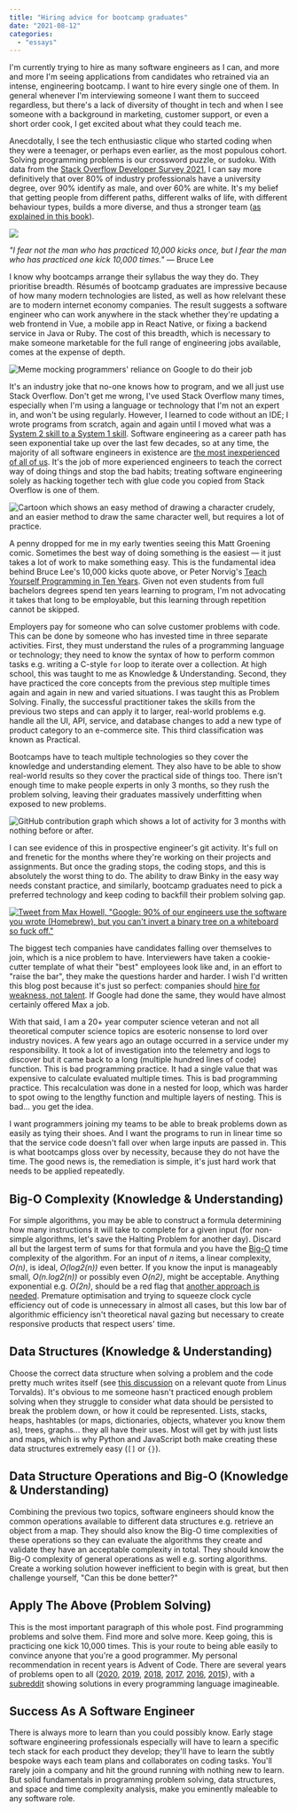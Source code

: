 ```yaml
---
title: "Hiring advice for bootcamp graduates"
date: "2021-08-12"
categories: 
  - "essays"
---
```


I'm currently trying to hire as many software engineers as I can, and more and more I'm seeing applications from candidates who retrained via an intense, engineering bootcamp. I want to hire every single one of them. In general whenever I'm interviewing someone I want them to succeed regardless, but there's a lack of diversity of thought in tech and when I see someone with a background in marketing, customer support, or even a short order cook, I get excited about what they could teach me.

  

Anecdotally, I see the tech enthusiastic clique who started coding when they were a teenager, or perhaps even earlier, as the most populous cohort. Solving programming problems is our crossword puzzle, or sudoku. With data from the [Stack Overflow Developer Survey 2021](https://insights.stackoverflow.com/survey/2021), I can say more definitively that over 80% of industry professionals have a university degree, over 90% identify as male, and over 60% are white. It's my belief that getting people from different paths, different walks of life, with different behaviour types, builds a more diverse, and thus a stronger team ([as explained in this book](https://www.surroundedbyidiots.com/en/books/surrounded-by-idiots/)).

  

![](https://lifebeyondfife.com/wp-content/uploads/2021/08/bruce.webp)

_"I fear not the man who has practiced 10,000 kicks once, but I fear the man who has practiced one kick 10,000 times."_ — Bruce Lee

  

I know why bootcamps arrange their syllabus the way they do. They prioritise breadth. Résumés of bootcamp graduates are impressive because of how many modern technologies are listed, as well as how relelvant these are to modern internet economy companies. The result suggests a software engineer who can work anywhere in the stack whether they're updating a web frontend in Vue, a mobile app in React Native, or fixing a backend service in Java or Ruby. The cost of this breadth, which is necessary to make someone marketable for the full range of engineering jobs available, comes at the expense of depth.

  

![Meme mocking programmers' reliance on Google to do their job](/images/programmer-meme.png)

  

It's an industry joke that no-one knows how to program, and we all just use Stack Overflow. Don't get me wrong, I've used Stack Overflow many times, especially when I'm using a language or technology that I'm not an expert in, and won't be using regularly. However, I learned to code without an IDE; I wrote programs from scratch, again and again until I moved what was a [System 2 skill to a System 1 skill](https://en.wikipedia.org/wiki/Thinking,_Fast_and_Slow). Software engineering as a career path has seen exponential take up over the last few decades, so at any time, the majority of all software engineers in existence are [the most inexperienced of all of us](https://insights.stackoverflow.com/survey/2021/#section-experience-years-coding-professionally). It's the job of more experienced engineers to teach the correct way of doing things and stop the bad habits; treating software engineering solely as hacking together tech with glue code you copied from Stack Overflow is one of them.

  

![Cartoon which shows an easy method of drawing a character crudely, and an easier method to draw the same character well, but requires a lot of practice.](/images/binky-1-1024x699.png)

  

A penny dropped for me in my early twenties seeing this Matt Groening comic. Sometimes the best way of doing something is the easiest — it just takes a lot of work to make something easy. This is the fundamental idea behind Bruce Lee's 10,000 kicks quote above, or Peter Norvig's [Teach Yourself Programming in Ten Years](http://www.norvig.com/21-days.html). Given not even students from full bachelors degrees spend ten years learning to program, I'm not advocating it takes that long to be employable, but this learning through repetition cannot be skipped.

  

Employers pay for someone who can solve customer problems with code. This can be done by someone who has invested time in three separate activities. First, they must understand the rules of a programming language or technology; they need to know the syntax of how to perform common tasks e.g. writing a C-style `for` loop to iterate over a collection. At high school, this was taught to me as Knowledge & Understanding. Second, they have practiced the core concepts from the previous step multiple times again and again in new and varied situations. I was taught this as Problem Solving. Finally, the successful practitioner takes the skills from the previous two steps and can apply it to larger, real-world problems e.g. handle all the UI, API, service, and database changes to add a new type of product category to an e-commerce site. This third classification was known as Practical.

  

Bootcamps have to teach multiple technologies so they cover the knowledge and understanding element. They also have to be able to show real-world results so they cover the practical side of things too. There isn't enough time to make people experts in only 3 months, so they rush the problem solving, leaving their graduates massively underfitting when exposed to new problems.

  

![GitHub contribution graph which shows a lot of activity for 3 months with nothing before or after.](/images/github-1024x324.png)

  

I can see evidence of this in prospective engineer's git activity. It's full on and frenetic for the months where they're working on their projects and assignments. But once the grading stops, the coding stops, and this is absolutely the worst thing to do. The ability to draw Binky in the easy way needs constant practice, and similarly, bootcamp graduates need to pick a preferred technology and keep coding to backfill their problem solving gap.

  

[![Tweet from Max Howell, "Google: 90% of our engineers use the software you wrote (Homebrew), but you can't invert a binary tree on a whiteboard so fuck off."](/images/invert.png)](https://twitter.com/mxcl/status/608682016205344768)

  

The biggest tech companies have candidates falling over themselves to join, which is a nice problem to have. Interviewers have taken a cookie-cutter template of what their "best" employees look like and, in an effort to "raise the bar", they make the questions harder and harder. I wish I'd written this blog post because it's just so perfect: companies should [hire for weakness, not talent](https://benjiweber.co.uk/blog/2021/04/10/dont-hire-top-talent-hire-for-weaknesses/). If Google had done the same, they would have almost certainly offered Max a job.

  

With that said, I am a 20+ year computer science veteran and not all theoretical computer science topics are esoteric nonsense to lord over industry novices. A few years ago an outage occurred in a service under my responsibility. It took a lot of investigation into the telemetry and logs to discover but it came back to a long (multiple hundred lines of code) function. This is bad programming practice. It had a single value that was expensive to calculate evaluated multiple times. This is bad programming practice. This recalculation was done in a nested for loop, which was harder to spot owing to the lengthy function and multiple layers of nesting. This is bad... you get the idea.

  

I want programmers joining my teams to be able to break problems down as easily as tying their shoes. And I want the programs to run in linear time so that the service code doesn't fall over when large inputs are passed in. This is what bootcamps gloss over by necessity, because they do not have the time. The good news is, the remediation is simple, it's just hard work that needs to be applied repeatedly.

  

## Big-O Complexity (Knowledge & Understanding)

For simple algorithms, you may be able to construct a formula determining how many instructions it will take to complete for a given input (for non-simple algorithms, let's save the Halting Problem for another day). Discard all but the largest term of sums for that formula and you have the [Big-O](https://en.wikipedia.org/wiki/Big_O_notation) time complexity of the algorithm. For an input of _n_ items, a linear complexity, _O(n)_, is ideal, _O(log2(n))_ even better. If you know the input is manageably small, _O(n.log2(n))_ or possibly even _O(n2)_, might be acceptable. Anything exponential e.g. _O(2n)_, should be a red flag that [another approach is needed](https://lifebeyondfife.com/helping/). Premature optimisation and trying to squeeze clock cycle efficiency out of code is unnecessary in almost all cases, but this low bar of algorithmic efficiency isn't theoretical naval gazing but necessary to create responsive products that respect users' time.

  

## Data Structures (Knowledge & Understanding)

Choose the correct data structure when solving a problem and the code pretty much writes itself (see [this discussion](https://softwareengineering.stackexchange.com/a/163195) on a relevant quote from Linus Torvalds). It's obvious to me someone hasn't practiced enough problem solving when they struggle to consider what data should be persisted to break the problem down, or how it could be represented. Lists, stacks, heaps, hashtables (or maps, dictionaries, objects, whatever you know them as), trees, graphs... they all have their uses. Most will get by with just lists and maps, which is why Python and JavaScript both make creating these data structures extremely easy (`[]` or `{}`).

  

## Data Structure Operations and Big-O (Knowledge & Understanding)

Combining the previous two topics, software engineers should know the common operations available to different data structures e.g. retrieve an object from a map. They should also know the Big-O time complexities of these operations so they can evaluate the algorithms they create and validate they have an acceptable complexity in total. They should know the Big-O complexity of general operations as well e.g. sorting algorithms. Create a working solution however inefficient to begin with is great, but then challenge yourself, "Can this be done better?"

  

## Apply The Above (Problem Solving)

This is the most important paragraph of this whole post. Find programming problems and solve them. Find more and solve more. Keep going, this is practicing one kick 10,000 times. This is your route to being able easily to convince anyone that you're a good programmer. My personal recommendation in recent years is Advent of Code. There are several years of problems open to all ([2020](https://adventofcode.com/), [2019](https://adventofcode.com/2019), [2018](https://adventofcode.com/2018), [2017](https://adventofcode.com/2017), [2016](https://adventofcode.com/2016), [2015](https://adventofcode.com/2015)), with a [subreddit](https://www.reddit.com/r/adventofcode/) showing solutions in every programming language imagineable.

  

## Success As A Software Engineer

There is always more to learn than you could possibly know. Early stage software engineering professionals especially will have to learn a specific tech stack for each product they develop; they'll have to learn the subtly bespoke ways each team plans and collaborates on coding tasks. You'll rarely join a company and hit the ground running with nothing new to learn. But solid fundamentals in programming problem solving, data structures, and space and time complexity analysis, make you eminently maleable to any software role.

